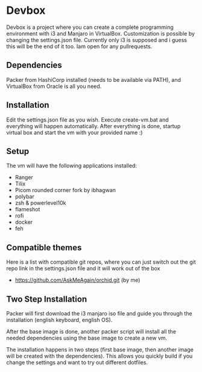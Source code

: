 # Devbox

Devbox is a project where you can create a complete programming environment with i3 and Manjaro in VirtualBox. Customization is possible by changing the settings.json file.
Currently only i3 is supposed and i guess this will be the end of it too. 
Iam open for any pullrequests.
## Dependencies

Packer from HashiCorp installed (needs to be available via PATH),  and VirtualBox from Oracle is all you need. 

## Installation

Edit the settings.json file as you wish.
Execute create-vm.bat and everything will happen automatically. After everything is done, startup virtual box and start the vm with your provided name :)

## Setup

The vm will have the following applications installed:

* Ranger
* Tilix
* Picom rounded corner fork by ibhagwan
* polybar
* zsh & powerlevel10k
* flameshot
* rofi
* docker
* feh

## Compatible themes

Here is a list with compatible git repos, where you can just switch out the git repo link in the settings.json file and it will work out of the box

* https://github.com/AskMeAgain/orchid.git (by me)

## Two Step Installation

Packer will first download the i3 manjaro iso file and guide you through the installation (english keyboard, english OS).

After the base image is done, another packer script will install all the needed dependencies using the base image to create a new vm.

The installation happens in two steps (first base image, then another image will be created with the dependencies).
This allows you quickly build if you change the settings and want to try out different dotfiles.
